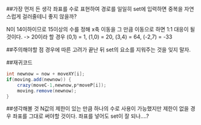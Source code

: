 ##가장 먼저 든 생각
좌표를 수로 표현하여 경로를 일일히 set에 입력하면 중복을 자연스럽게 걸러줄테니 좋지 않을까?

N이 14이하이므로 15이상의 수를 정해 x축 이동을 그 만큼 이동으로 하면 1:1 대응이 될 것이다.
-> 20이라 할 경우 (0,1) = 1, (1,0) = 20, (3,4) = 64, (-2,7) = -33

##주의해야할 점
경우에 따른 고려가 끝난 뒤 set의 요소를 지워주는 것을 잊지 말자.

##재귀코드
```java
int newnow = now + moveXY[i];
if(moving.add(newnow)) {
	crazy(moveC-1,newnow,p*moveP[i]);
	moving.remove(newnow);
}
```

##생각해볼 것
N값의 제한이 있는 만큼 하나의 수로 사용이 가능했지만 제한이 없을 경우 좌표를 그대로 써야할 것이다.
좌표를 넣어도 set이 잘 되나....?